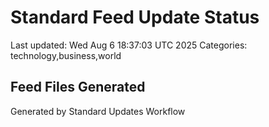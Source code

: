 # Standard Feed Update Status
Last updated: Wed Aug  6 18:37:03 UTC 2025
Categories: technology,business,world

## Feed Files Generated

Generated by Standard Updates Workflow
